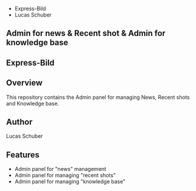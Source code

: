 - Express-Bild
- Lucas Schuber

## Admin for news & Recent shot & Admin for knowledge base

## Express-Bild

## Overview

This repository contains the Admin panel for managing News, Recent shots and Knowledge base.

## Author

Lucas Schuber

## Features

- Admin panel for "news" management
- Admin panel for managing "recent shots"
- Admin panel for managing "knowledge base"
